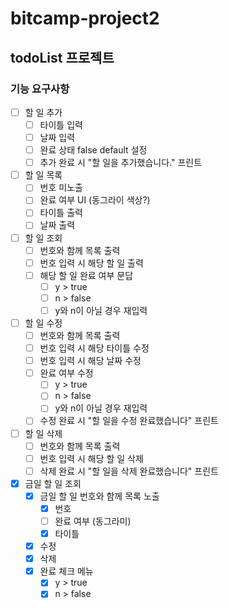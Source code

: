 # bitcamp-project2
## todoList 프로젝트

### 기능 요구사항
- [ ] 할 일 추가
  - [ ] 타이틀 입력
  - [ ] 날짜 입력
  - [ ] 완료 상태 false default 설정 
  - [ ] 추가 완료 시 "할 일을 추가했습니다." 프린트
- [ ] 할 일 목록
  - [ ] 번호 미노출 
  - [ ] 완료 여부 UI (동그라이 색상?)
  - [ ] 타이틀 출력
  - [ ] 날짜 출력
- [ ] 할 일 조회
  - [ ] 번호와 함께 목록 출력
  - [ ] 번호 입력 시 해당 할 일 출력
  - [ ] 해당 할 일 완료 여부 문답
    - [ ] y > true
    - [ ] n > false
    - [ ] y와 n이 아닐 경우 재입력
- [ ] 할 일 수정
  - [ ] 번호와 함께 목록 출력
  - [ ] 번호 입력 시 해당 타이틀 수정
  - [ ] 번호 입력 시 해당 날짜 수정
  - [ ] 완료 여부 수정
      - [ ] y > true
      - [ ] n > false
      - [ ] y와 n이 아닐 경우 재입력
  - [ ] 수정 완료 시 "할 일을 수정 완료했습니다" 프린트
- [ ] 할 일 삭제
  - [ ] 번호와 함께 목록 출력
  - [ ] 번호 입력 시 해당 할 일 삭제
  - [ ] 삭제 완료 시 "할 일을 삭제 완료했습니다" 프린트

- [x] 금일 할 일 조회
  - [x] 금일 할 일 번호와 함께 목록 노출
    - [x] 번호
    - [ ] 완료 여부 (동그라미)
    - [x] 타이틀
  - [x] 수정
  - [x] 삭제
  - [x] 완료 체크 메뉴
    - [x] y > true
    - [x] n > false